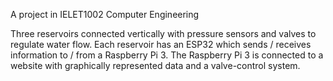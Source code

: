 A project in IELET1002 Computer Engineering

Three reservoirs connected vertically with pressure sensors and valves to regulate water flow.
Each reservoir has an ESP32 which sends / receives information to / from a Raspberry Pi 3.
The Raspberry Pi 3 is connected to a website with graphically represented data and a valve-control system.
